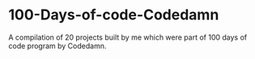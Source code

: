 # 100-Days-of-code-Codedamn
A compilation of 20 projects built by me which were part of 100 days of code program by Codedamn.
